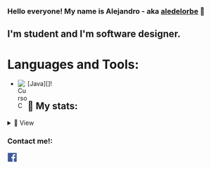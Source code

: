 ### Hello everyone! My name is Alejandro - aka [aledelorbe][Facebook] 👋

## I'm student and I'm software designer.

# Languages and Tools:
- [Java][<img align="left" alt="CursoC" width="22px" src="	https://raw.githubusercontent.com/jmnote/z-icons/master/svg/java.svg" />]!

## 🔎 My stats:
<details>
    <summary>🔎 View </summary>
<br />

![GitHub stats](https://github-readme-stats.vercel.app/api?username=aledelorbe&show_icons=true&theme=tokyonight)

![Top Langs](https://github-readme-stats.vercel.app/api/top-langs/?username=aledelorbe&show_icons=true&theme=tokyonight)

</details>

### Contact me!:

[<img align="left" alt="Facebook" width="22px" src="https://raw.githubusercontent.com/devicons/devicon/2809b567852a4648062a2d3e7c1c531367458c0b/icons/facebook/facebook-original.svg" />][Facebook]




[Facebook]: https://www.facebook.com/martinalejandro.granadosbello